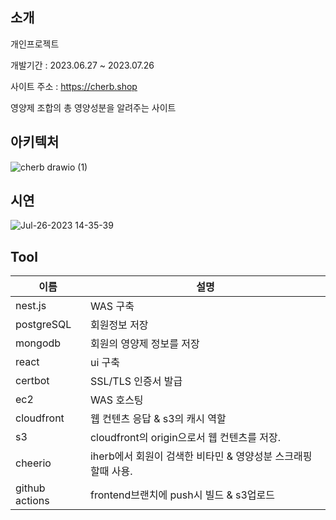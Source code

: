 ## 소개
개인프로젝트

개발기간 : 2023.06.27 ~ 2023.07.26

사이트 주소 : https://cherb.shop

영양제 조합의 총 영양성분을 알려주는 사이트

## 아키텍처 
![cherb drawio (1)](https://github.com/swookang77/Cherb/assets/106954289/1930294f-f82b-4dd3-98ff-1f60a2e06e75)


## 시연
![Jul-26-2023 14-35-39](https://github.com/swookang77/Cherb/assets/106954289/e2e6db54-4b4a-4054-9198-05f27d0d4662)

## Tool
|이름|설명|
|---|---|
|nest.js|WAS 구축|
|postgreSQL| 회원정보 저장|      
|mongodb| 회원의 영양제 정보를 저장 |   
|react| ui 구축|    
|certbot| SSL/TLS 인증서 발급  |
|ec2| WAS 호스팅  |
|cloudfront| 웹 컨텐츠 응답 & s3의 캐시 역할  |
|s3| cloudfront의 origin으로서 웹 컨텐츠를 저장.|  
|cheerio| iherb에서 회원이 검색한 비타민 & 영양성분 스크래핑할때 사용.  |
|github actions| frontend브랜치에 push시 빌드 & s3업로드 |





